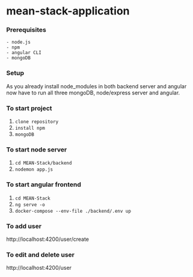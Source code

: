 # mean-stack-application

### Prerequisites

```
- node.js
- npm
- angular CLI 
- mongoDB
```
### Setup
As you already install node_modules in both backend server and angular now have to run all three mongoDB, node/express server and angular.

### To start project
1. `clone repository`
2. `install npm`
3. `mongoDB`

### To start node server
1. `cd MEAN-Stack/backend`
2. `nodemon app.js`

### To start angular frontend
1. `cd MEAN-Stack`
2. `ng serve -o`
3. `docker-compose --env-file ./backend/.env up`

### To add user
http://localhost:4200/user/create

### To edit and delete user
http://localhost:4200/user
